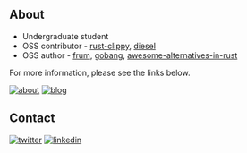 [about]: https://img.shields.io/static/v1?label=&message=About&color=585858&logo=notion
[blog]: https://img.shields.io/static/v1?label=&message=Blog&color=585858&logo=hugo
[twitter]: https://img.shields.io/static/v1?label=&message=Twitter&&color=585858&logo=twitter
[linkedin]: https://img.shields.io/static/v1?label=&message=LinkedIn&&color=585858&logo=linkedin
[rust-clippy]: https://github.com/rust-lang/rust-clippy
[diesel]: https://github.com/diesel-rs/diesel
[frum]: https://github.com/TaKO8Ki/frum
[gobang]: https://github.com/TaKO8Ki/gobang
[awesome-alternatives-in-rust]: https://github.com/TaKO8Ki/awesome-alternatives-in-rust

## About

- Undergraduate student
- OSS contributor - [rust-clippy], [diesel]
- OSS author - [frum], [gobang], [awesome-alternatives-in-rust]

For more information, please see the links below.

[![about]](https://tako8ki.notion.site/TaKO8Ki-Profile-cfe263b5f0414a90b10369468bcb0ee5) [![blog]](http://blog.tako8ki.me/)

## Contact

[![twitter]](https://twitter.com/TaKOBKi) [![linkedin]](https://www.linkedin.com/in/tako8ki)
